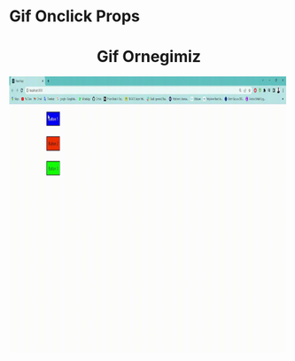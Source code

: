 # Gif Onclick Props

<h1 align="center">Gif Ornegimiz</h1>
<p><img  align="center" src="https://raw.githubusercontent.com/ismailcal21/React-props-Onclick/main/gif.gif" width="500" height="500"/></p>



